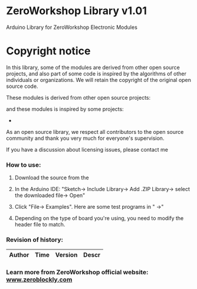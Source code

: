 # ZeroWorkshop Library v1.01

Arduino Library for ZeroWorkshop Electronic Modules

# Copyright notice

In this library, some of the modules are derived from other open source projects, and also part of some code is inspired by the algorithms of other individuals or organizations. We will retain the copyright of the original open source code.

These modules is derived from other open source projects:



and these modules is inspired by some projects:

- 

As an open source library, we respect all contributors to the open source community and thank you very much for everyone's supervision.

If you have a discussion about licensing issues, please contact me 
### How to use:

1. Download the source from the 

2. In the Arduino IDE: "Sketch-> Include Library-> Add .ZIP Library-> select the downloaded file-> Open"

3. Click "File-> Examples". Here are some test programs in " ->"

4. Depending on the type of board you're using, you need to modify the header file to match.


   
### Revision of history:

|Author      |       Time      |   Version    |    Descr     |
|:--------   |      :-----:    |   :----:     |    :-----    |



### Learn more from ZeroWorkshop official website: www.zeroblockly.com
